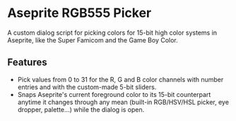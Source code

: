 # Aseprite RGB555 Picker

A custom dialog script for picking colors for 15-bit high color systems in
Aseprite, like the Super Famicom and the Game Boy Color.

## Features

- Pick values from 0 to 31 for the R, G and B color channels with number entries
  and with the custom-made 5-bit sliders.
- Snaps Aseprite's current foreground color to its 15-bit counterpart anytime
  it changes through any mean (built-in RGB/HSV/HSL picker, eye dropper,
  palette...) while the dialog is open.
